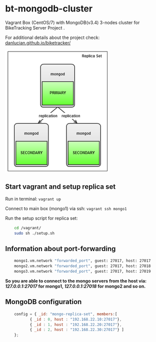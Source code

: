 # bt-mongodb-cluster
Vagrant Box (CentOS/7) with MongoDB(v3.4) 3-nodes cluster for BikeTracking Server Project .

For additional details about the project check: [danlucian.github.io/biketracker/](http://danlucian.github.io/biketracker/)


![mongodb replica](documentation/replica.png)
## Start vagrant and setup replica set
Run in terminal: `vagrant up`

Connect to main box (mongo1) via ssh: `vagrant ssh mongo1`

Run the setup script for replica set:
```bash
    cd /vagrant/
    sudo sh ./setup.sh
```

## Information about port-forwarding
```bash
    mongo1.vm.network "forwarded_port", guest: 27017, host: 27017
    mongo2.vm.network "forwarded_port", guest: 27017, host: 27018
    mongo3.vm.network "forwarded_port", guest: 27017, host: 27019
```
**So you are able to connect to the mongo servers from the host via: _127.0.0.1:27017_ for mongo1, _127.0.0.1:27018_ for mongo2 and so on.**
## MongoDB configuration
```javascript
    config = { _id: "mongo-replica-set", members:[
           { _id : 0, host : "192.168.22.10:27017"},
           { _id : 1, host : "192.168.22.20:27017"},
           { _id : 2, host : "192.168.22.30:27017"} ]
    };
```
